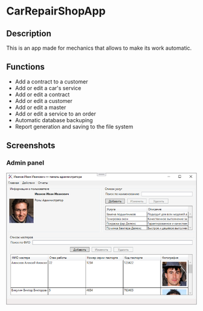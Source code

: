 # CarRepairShopApp
## Description
This is an app made for mechanics that allows to make its work automatic.
## Functions
- Add a contract to a customer
- Add or edit a car's service
- Add or edit a contract
- Add or edit a customer
- Add or edit a master
- Add or edit a service to an order
- Automatic database backuping
- Report generation and saving to the file system
## Screenshots
### Admin panel
![Admin panel](/Screenshots/AdminPanel.png)
